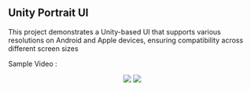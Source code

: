 ## Unity Portrait UI 
This project demonstrates a Unity-based UI that supports various resolutions on Android and Apple devices, ensuring compatibility across different screen sizes


Sample Video : 
<p align="center">
<img src="https://github.com/rohyunsang/HorizontalUI/assets/82229769/e51e0904-0a3f-491b-89c6-58937b4f60a5">
<img src="https://github.com/rohyunsang/HorizontalUI/assets/82229769/fed6cefa-a806-41f5-8d29-c64fc6bdccc5">
</p>


